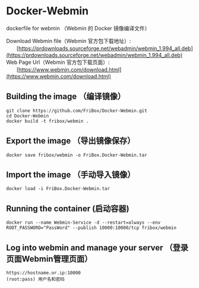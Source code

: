 # Docker-Webmin
dockerfile for webmin （Webmin 的 Docker 镜像编译文件）

Download Webmin file（Webmin 官方包下载地址）:<br>
　　[https://prdownloads.sourceforge.net/webadmin/webmin_1.994_all.deb](https://prdownloads.sourceforge.net/webadmin/webmin_1.994_all.deb)<br>
Web Page Url（Webmin 官方包下载页面）:<br>
　　[https://www.webmin.com/download.html](https://www.webmin.com/download.html)<br>

## Building the image （编译镜像）
```
git clone https://github.com/FriBox/Docker-Webmin.git
cd Docker-Webmin
docker build -t fribox/webmin .
```

## Export the image （导出镜像保存）
```
docker save fribox/webmin -o FriBox.Docker-Webmin.tar
```

## Import the image （手动导入镜像）
```
docker load -i FriBox.Docker-Webmin.tar
```

## Running the container (启动容器)
```
docker run --name Webmin-Service -d --restart=always --env ROOT_PASSWORD="PassWord" --publish 10000:10000/tcp fribox/webmin
```

## Log into webmin and manage your server （登录页面Webmin管理页面）
```
https://hostname.or.ip:10000
(root:pass) 用户名和密码
```
